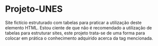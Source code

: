 # Projeto-UNES
Site fictício estruturado com tabelas para praticar a utilização deste elemento HTML. Estou ciente de que não é recomendado a utilização de tabelas para estruturar sites, este projeto trata-se de uma forma para colocar em prática o conhecimento adquirido acerca da tag mencionada.
